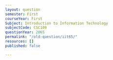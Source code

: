 ```yaml
---
layout: question
semester: First
courseYear: First
Subject: Introduction to Information Technology
subjectCode: CSC109
questionYear: 2065
permalink: "/old-question/iit65/"
resources: []
published: false

---
```

